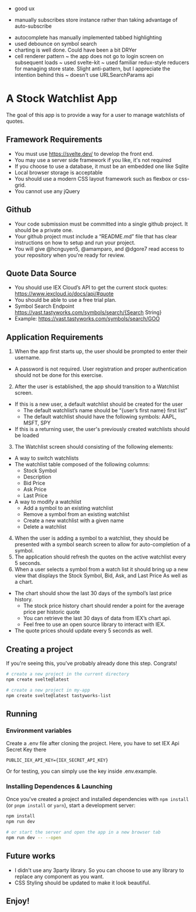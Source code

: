 + good ux
- manually subscribes store instance rather than taking advantage of auto-subscribe
+ autocomplete has manually implemented tabbed highlighting
+ used debounce on symbol search
+ charting is well done. Could have been a bit DRYer
+ cell renderer pattern
~ the app does not go to login screen on subsequent loads
~ used svelte-kit
~ used familiar redux-style reducers for managing store state. Slight anti-pattern, but I appreciate the intention behind this
~ doesn't use URLSearchParams api

# A Stock Watchlist App
The goal of this app is to provide a way for a user to manage watchlists of quotes.

## Framework Requirements
- You must use https://svelte.dev/ to develop the front end.
- You may use a server side framework if you like, it's not required
- If you choose to use a database, it must be an embedded one like Sqlite
- Local browser storage is acceptable
- You should use a modern CSS layout framework such as flexbox or css-grid.
- You cannot use any jQuery

## Github
- Your code submission must be committed into a single github project. It should be a private one.
- Your github project must include a “README.md” file that has clear instructions on how to setup and run your project.
- You will give @hcnguyen5, @amamparo, and @dgore7 read access to your repository when you're ready for review.

## Quote Data Source
- You should use IEX Cloud’s API to get the current stock quotes: https://www.iexcloud.io/docs/api/#quote
- You should be able to use a free trial plan.
- Symbol Search Endpoint
https://vast.tastyworks.com/symbols/search/{Search String}
- Example: https://vast.tastyworks.com/symbols/search/GOO


## Application Requirements
1. When the app first starts up, the user should be prompted to enter their username.
- A password is not required. User registration and proper authentication should not be done for this exercise.
2. After the user is established, the app should transition to a Watchlist screen.
- If this is a new user, a default watchlist should be created for the user
  - The default watchlist’s name should be “{user’s first name} first list”
  - The default watchlist should have the following symbols: AAPL, MSFT, SPY
- If this is a returning user, the user's previously created watchlists should be loaded
3. The Watchlist screen should consisting of the following elements:
- A way to switch watchlists
- The watchlist table composed of the following columns:
  - Stock Symbol
  - Description
  - Bid Price
  - Ask Price
  - Last Price
- A way to modify a watchlist
  - Add a symbol to an existing watchlist
  - Remove a symbol from an existing watchlist
  - Create a new watchlist with a given name
  - Delete a watchlist
4. When the user is adding a symbol to a watchlist, they should be presented with a symbol search screen to allow for auto-completion of a symbol.
5. The application should refresh the quotes on the active watchlist every 5 seconds.
6. When a user selects a symbol from a watch list it should bring up a new view that displays the Stock Symbol, Bid, Ask, and Last Price As well as a chart.
- The chart should show the last 30 days of the symbol’s last price history.
  - The stock price history chart should render a point for the average price per historic quote
  - You can retrieve the last 30 days of data from IEX’s chart api.
  - Feel free to use an open source library to interact with IEX.
- The quote prices should update every 5 seconds as well.


## Creating a project

If you're seeing this, you've probably already done this step. Congrats!

```bash
# create a new project in the current directory
npm create svelte@latest

# create a new project in my-app
npm create svelte@latest tastyworks-list
```

## Running

### Environment variables
Create a .env file after cloning the project.
Here, you have to set IEX Api Secret Key there
```
PUBLIC_IEX_API_KEY={IEX_SECRET_API_KEY}
```
Or for testing, you can simply use the key inside .env.example.

### Installing Dependences & Launching
Once you've created a project and installed dependencies with `npm install` (or `pnpm install` or `yarn`), start a development server:

```bash
npm install
npm run dev

# or start the server and open the app in a new browser tab
npm run dev -- --open
```

## Future works
- I didn't use any 3party library. So you can choose to use any library to replace any component as you want.
- CSS Styling should be updated to make it look beautiful.

## Enjoy!